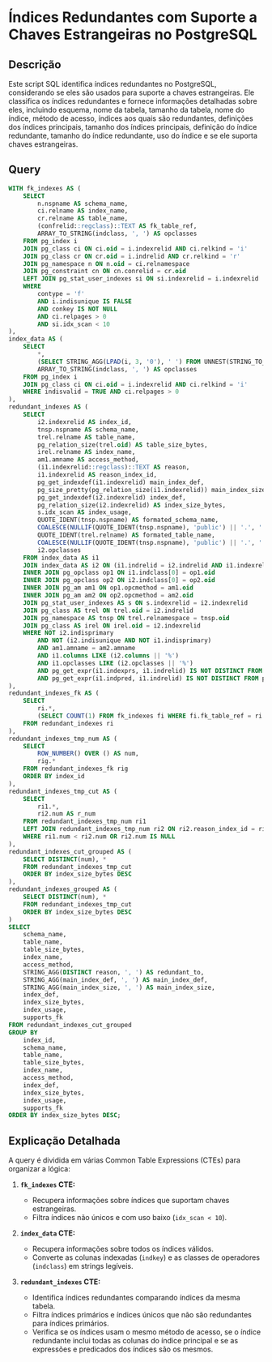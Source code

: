 # Índices Redundantes com Suporte a Chaves Estrangeiras no PostgreSQL

## Descrição

Este script SQL identifica índices redundantes no PostgreSQL, considerando se eles são usados para suporte a chaves estrangeiras. Ele classifica os índices redundantes e fornece informações detalhadas sobre eles, incluindo esquema, nome da tabela, tamanho da tabela, nome do índice, método de acesso, índices aos quais são redundantes, definições dos índices principais, tamanho dos índices principais, definição do índice redundante, tamanho do índice redundante, uso do índice e se ele suporta chaves estrangeiras.

## Query

```sql
WITH fk_indexes AS (
    SELECT
        n.nspname AS schema_name,
        ci.relname AS index_name,
        cr.relname AS table_name,
        (confrelid::regclass)::TEXT AS fk_table_ref,
        ARRAY_TO_STRING(indclass, ', ') AS opclasses
    FROM pg_index i
    JOIN pg_class ci ON ci.oid = i.indexrelid AND ci.relkind = 'i'
    JOIN pg_class cr ON cr.oid = i.indrelid AND cr.relkind = 'r'
    JOIN pg_namespace n ON n.oid = ci.relnamespace
    JOIN pg_constraint cn ON cn.conrelid = cr.oid
    LEFT JOIN pg_stat_user_indexes si ON si.indexrelid = i.indexrelid
    WHERE
        contype = 'f'
        AND i.indisunique IS FALSE
        AND conkey IS NOT NULL
        AND ci.relpages > 0
        AND si.idx_scan < 10
),
index_data AS (
    SELECT
        *,
        (SELECT STRING_AGG(LPAD(i, 3, '0'), ' ') FROM UNNEST(STRING_TO_ARRAY(indkey::TEXT, ' ')) i) AS columns,
        ARRAY_TO_STRING(indclass, ', ') AS opclasses
    FROM pg_index i
    JOIN pg_class ci ON ci.oid = i.indexrelid AND ci.relkind = 'i'
    WHERE indisvalid = TRUE AND ci.relpages > 0
),
redundant_indexes AS (
    SELECT
        i2.indexrelid AS index_id,
        tnsp.nspname AS schema_name,
        trel.relname AS table_name,
        pg_relation_size(trel.oid) AS table_size_bytes,
        irel.relname AS index_name,
        am1.amname AS access_method,
        (i1.indexrelid::regclass)::TEXT AS reason,
        i1.indexrelid AS reason_index_id,
        pg_get_indexdef(i1.indexrelid) main_index_def,
        pg_size_pretty(pg_relation_size(i1.indexrelid)) main_index_size,
        pg_get_indexdef(i2.indexrelid) index_def,
        pg_relation_size(i2.indexrelid) AS index_size_bytes,
        s.idx_scan AS index_usage,
        QUOTE_IDENT(tnsp.nspname) AS formated_schema_name,
        COALESCE(NULLIF(QUOTE_IDENT(tnsp.nspname), 'public') || '.', '') || QUOTE_IDENT(irel.relname) AS formated_index_name,
        QUOTE_IDENT(trel.relname) AS formated_table_name,
        COALESCE(NULLIF(QUOTE_IDENT(tnsp.nspname), 'public') || '.', '') || QUOTE_IDENT(trel.relname) AS formated_relation_name,
        i2.opclasses
    FROM index_data AS i1
    JOIN index_data AS i2 ON (i1.indrelid = i2.indrelid AND i1.indexrelid <> i2.indexrelid)
    INNER JOIN pg_opclass op1 ON i1.indclass[0] = op1.oid
    INNER JOIN pg_opclass op2 ON i2.indclass[0] = op2.oid
    INNER JOIN pg_am am1 ON op1.opcmethod = am1.oid
    INNER JOIN pg_am am2 ON op2.opcmethod = am2.oid
    JOIN pg_stat_user_indexes AS s ON s.indexrelid = i2.indexrelid
    JOIN pg_class AS trel ON trel.oid = i2.indrelid
    JOIN pg_namespace AS tnsp ON trel.relnamespace = tnsp.oid
    JOIN pg_class AS irel ON irel.oid = i2.indexrelid
    WHERE NOT i2.indisprimary
        AND NOT (i2.indisunique AND NOT i1.indisprimary)
        AND am1.amname = am2.amname
        AND i1.columns LIKE (i2.columns || '%')
        AND i1.opclasses LIKE (i2.opclasses || '%')
        AND pg_get_expr(i1.indexprs, i1.indrelid) IS NOT DISTINCT FROM pg_get_expr(i2.indexprs, i2.indrelid)
        AND pg_get_expr(i1.indpred, i1.indrelid) IS NOT DISTINCT FROM pg_get_expr(i2.indpred, i2.indrelid)
),
redundant_indexes_fk AS (
    SELECT
        ri.*,
        (SELECT COUNT(1) FROM fk_indexes fi WHERE fi.fk_table_ref = ri.table_name AND fi.opclasses LIKE (ri.opclasses || '%')) > 0 AS supports_fk
    FROM redundant_indexes ri
),
redundant_indexes_tmp_num AS (
    SELECT
        ROW_NUMBER() OVER () AS num,
        rig.*
    FROM redundant_indexes_fk rig
    ORDER BY index_id
),
redundant_indexes_tmp_cut AS (
    SELECT
        ri1.*,
        ri2.num AS r_num
    FROM redundant_indexes_tmp_num ri1
    LEFT JOIN redundant_indexes_tmp_num ri2 ON ri2.reason_index_id = ri1.index_id AND ri1.reason_index_id = ri2.index_id
    WHERE ri1.num < ri2.num OR ri2.num IS NULL
),
redundant_indexes_cut_grouped AS (
    SELECT DISTINCT(num), *
    FROM redundant_indexes_tmp_cut
    ORDER BY index_size_bytes DESC
),
redundant_indexes_grouped AS (
    SELECT DISTINCT(num), *
    FROM redundant_indexes_tmp_cut
    ORDER BY index_size_bytes DESC
)
SELECT
    schema_name,
    table_name,
    table_size_bytes,
    index_name,
    access_method,
    STRING_AGG(DISTINCT reason, ', ') AS redundant_to,
    STRING_AGG(main_index_def, ', ') AS main_index_def,
    STRING_AGG(main_index_size, ', ') AS main_index_size,
    index_def,
    index_size_bytes,
    index_usage,
    supports_fk
FROM redundant_indexes_cut_grouped
GROUP BY
    index_id,
    schema_name,
    table_name,
    table_size_bytes,
    index_name,
    access_method,
    index_def,
    index_size_bytes,
    index_usage,
    supports_fk
ORDER BY index_size_bytes DESC;
```

## Explicação Detalhada

A query é dividida em várias Common Table Expressions (CTEs) para organizar a lógica:

1.  **`fk_indexes` CTE:**
    * Recupera informações sobre índices que suportam chaves estrangeiras.
    * Filtra índices não únicos e com uso baixo (`idx_scan < 10`).

2.  **`index_data` CTE:**
    * Recupera informações sobre todos os índices válidos.
    * Converte as colunas indexadas (`indkey`) e as classes de operadores (`indclass`) em strings legíveis.

3.  **`redundant_indexes` CTE:**
    * Identifica índices redundantes comparando índices da mesma tabela.
    * Filtra índices primários e índices únicos que não são redundantes para índices primários.
    * Verifica se os índices usam o mesmo método de acesso, se o índice redundante inclui todas as colunas do índice principal e se as expressões e predicados dos índices são os mesmos.
